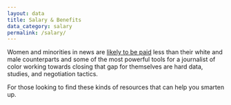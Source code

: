 ```yaml
---
layout: data
title: Salary & Benefits
data_category: salary
permalink: /salary/
---
```


Women and minorities in news are [likely to be paid](https://www.cjr.org/business_of_news/women-minorities-salary-newsrooms.php) less than their white and male counterparts and some of the most powerful tools for a journalist of color working towards closing that gap for themselves are hard data, studies, and negotiation tactics. 
 
For those looking to find these kinds of resources that can help you smarten up.


